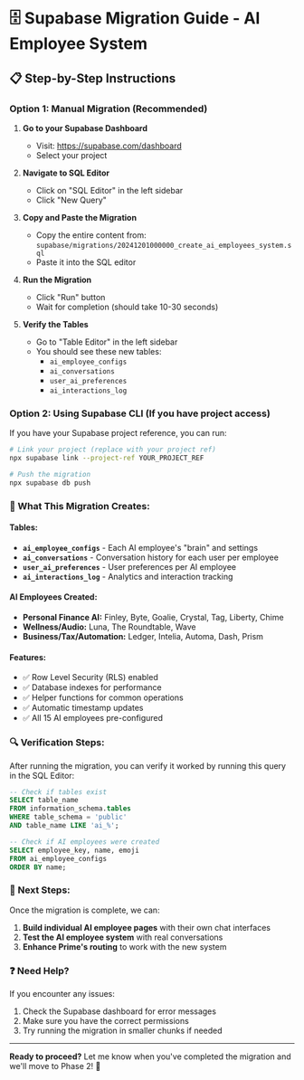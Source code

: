 # 🗄️ Supabase Migration Guide - AI Employee System

## 📋 **Step-by-Step Instructions**

### **Option 1: Manual Migration (Recommended)**

1. **Go to your Supabase Dashboard**
   - Visit: https://supabase.com/dashboard
   - Select your project

2. **Navigate to SQL Editor**
   - Click on "SQL Editor" in the left sidebar
   - Click "New Query"

3. **Copy and Paste the Migration**
   - Copy the entire content from: `supabase/migrations/20241201000000_create_ai_employees_system.sql`
   - Paste it into the SQL editor

4. **Run the Migration**
   - Click "Run" button
   - Wait for completion (should take 10-30 seconds)

5. **Verify the Tables**
   - Go to "Table Editor" in the left sidebar
   - You should see these new tables:
     - `ai_employee_configs`
     - `ai_conversations`
     - `user_ai_preferences`
     - `ai_interactions_log`

### **Option 2: Using Supabase CLI (If you have project access)**

If you have your Supabase project reference, you can run:

```bash
# Link your project (replace with your project ref)
npx supabase link --project-ref YOUR_PROJECT_REF

# Push the migration
npx supabase db push
```

### **🎯 What This Migration Creates:**

#### **Tables:**
- **`ai_employee_configs`** - Each AI employee's "brain" and settings
- **`ai_conversations`** - Conversation history for each user per employee
- **`user_ai_preferences`** - User preferences per AI employee
- **`ai_interactions_log`** - Analytics and interaction tracking

#### **AI Employees Created:**
- **Personal Finance AI:** Finley, Byte, Goalie, Crystal, Tag, Liberty, Chime
- **Wellness/Audio:** Luna, The Roundtable, Wave
- **Business/Tax/Automation:** Ledger, Intelia, Automa, Dash, Prism

#### **Features:**
- ✅ Row Level Security (RLS) enabled
- ✅ Database indexes for performance
- ✅ Helper functions for common operations
- ✅ Automatic timestamp updates
- ✅ All 15 AI employees pre-configured

### **🔍 Verification Steps:**

After running the migration, you can verify it worked by running this query in the SQL Editor:

```sql
-- Check if tables exist
SELECT table_name 
FROM information_schema.tables 
WHERE table_schema = 'public' 
AND table_name LIKE 'ai_%';

-- Check if AI employees were created
SELECT employee_key, name, emoji 
FROM ai_employee_configs 
ORDER BY name;
```

### **🚀 Next Steps:**

Once the migration is complete, we can:
1. **Build individual AI employee pages** with their own chat interfaces
2. **Test the AI employee system** with real conversations
3. **Enhance Prime's routing** to work with the new system

### **❓ Need Help?**

If you encounter any issues:
1. Check the Supabase dashboard for error messages
2. Make sure you have the correct permissions
3. Try running the migration in smaller chunks if needed

---

**Ready to proceed?** Let me know when you've completed the migration and we'll move to Phase 2! 🎯
